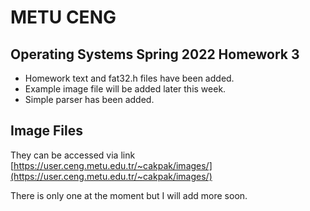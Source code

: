 # METU CENG 
## Operating Systems Spring 2022 Homework 3

- Homework text and fat32.h files have been added.
- Example image file will be added later this week.
- Simple parser has been added.

## Image Files
They can be accessed via link [https://user.ceng.metu.edu.tr/~cakpak/images/](https://user.ceng.metu.edu.tr/~cakpak/images/)

There is only one at the moment but I will add more soon.
